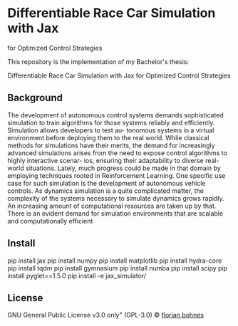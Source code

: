 # Differentiable Race Car Simulation with Jax
for Optimized Control Strategies

This repository is the implementation of my Bachelor's thesis: 

Differentiable Race Car Simulation with Jax
for Optimized Control Strategies

## Background 
The development of autonomous control systems demands sophisticated simulation to train
algorithms for those systems reliably and efficiently. Simulation allows developers to test au-
tonomous systems in a virtual environment before deploying them to the real world. While
classical methods for simulations have their merits, the demand for increasingly advanced
simulations arises from the need to expose control algorithms to highly interactive scenar-
ios, ensuring their adaptability to diverse real-world situations. Lately, much progress could
be made in that domain by employing techniques rooted in Reinforcement Learning. One
specific use case for such simulation is the development of autonomous vehicle controls. As
dynamics simulation is a quite complicated matter, the complexity of the systems necessary
to simulate dynamics grows rapidly. An increasing amount of computational resources are
taken up by that. There is an evident demand for simulation environments that are scalable
and computationally efficient

## Install 
pip install jax 
pip install numpy 
pip install matplotlib
pip install hydra-core
pip install tqdm
pip install gymnasium
pip install numba
pip install scipy
pip install pyglet==1.5.0
pip install -e jax_simulator/


## License
GNU General Public License v3.0 only" (GPL-3.0) © [florian bohnes](https://github.com/florianbohnes) 
